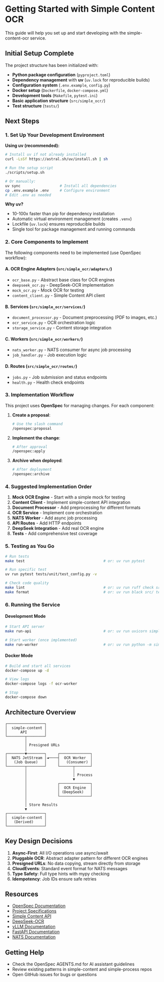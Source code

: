 # Getting Started with Simple Content OCR

This guide will help you set up and start developing with the simple-content-ocr service.

## Initial Setup Complete

The project structure has been initialized with:

- **Python package configuration** (`pyproject.toml`)
- **Dependency management** with **uv** (`uv.lock` for reproducible builds)
- **Configuration system** (`.env.example`, `config.py`)
- **Docker setup** (`Dockerfile`, `docker-compose.yml`)
- **Development tools** (`Makefile`, `pytest.ini`)
- **Basic application structure** (`src/simple_ocr/`)
- **Test structure** (`tests/`)

## Next Steps

### 1. Set Up Your Development Environment

**Using uv (recommended):**

```bash
# Install uv if not already installed
curl -LsSf https://astral.sh/uv/install.sh | sh

# Run the setup script
./scripts/setup.sh

# Or manually:
uv sync                  # Install all dependencies
cp .env.example .env     # Configure environment
# Edit .env as needed
```

**Why uv?**
- 10-100x faster than pip for dependency installation
- Automatic virtual environment management (creates `.venv`)
- Lockfile (`uv.lock`) ensures reproducible builds
- Single tool for package management and running commands

### 2. Core Components to Implement

The following components need to be implemented (use OpenSpec workflow):

#### A. OCR Engine Adapters (`src/simple_ocr/adapters/`)
- `ocr_base.py` - Abstract base class for OCR engines
- `deepseek_ocr.py` - DeepSeek-OCR implementation
- `mock_ocr.py` - Mock OCR for testing
- `content_client.py` - Simple Content API client

#### B. Services (`src/simple_ocr/services/`)
- `document_processor.py` - Document preprocessing (PDF to images, etc.)
- `ocr_service.py` - OCR orchestration logic
- `storage_service.py` - Content storage integration

#### C. Workers (`src/simple_ocr/workers/`)
- `nats_worker.py` - NATS consumer for async job processing
- `job_handler.py` - Job execution logic

#### D. Routes (`src/simple_ocr/routes/`)
- `jobs.py` - Job submission and status endpoints
- `health.py` - Health check endpoints

### 3. Implementation Workflow

This project uses **OpenSpec** for managing changes. For each component:

1. **Create a proposal**:
   ```bash
   # Use the slash command
   /openspec:proposal
   ```

2. **Implement the change**:
   ```bash
   # After approval
   /openspec:apply
   ```

3. **Archive when deployed**:
   ```bash
   # After deployment
   /openspec:archive
   ```

### 4. Suggested Implementation Order

1. **Mock OCR Engine** - Start with a simple mock for testing
2. **Content Client** - Implement simple-content API integration
3. **Document Processor** - Add preprocessing for different formats
4. **OCR Service** - Implement core orchestration
5. **NATS Worker** - Add async job processing
6. **API Routes** - Add HTTP endpoints
7. **DeepSeek Integration** - Add real OCR engine
8. **Tests** - Add comprehensive test coverage

### 5. Testing as You Go

```bash
# Run tests
make test                                    # or: uv run pytest

# Run specific test
uv run pytest tests/unit/test_config.py -v

# Check code quality
make lint                                    # or: uv run ruff check src/ tests/
make format                                  # or: uv run black src/ tests/
```

### 6. Running the Service

#### Development Mode

```bash
# Start API server
make run-api                                 # or: uv run uvicorn simple_ocr.main:app --reload

# Start worker (once implemented)
make run-worker                              # or: uv run python -m simple_ocr.workers.nats_worker
```

#### Docker Mode

```bash
# Build and start all services
docker-compose up -d

# View logs
docker-compose logs -f ocr-worker

# Stop
docker-compose down
```

## Architecture Overview

```
┌─────────────────┐
│  simple-content │
│      API        │
└────────┬────────┘
         │
         │ Presigned URLs
         │
┌────────▼────────┐     ┌──────────────┐
│  NATS JetStream │◄────┤  OCR Worker  │
│   (Job Queue)   │     │   (Consumer) │
└────────┬────────┘     └──────┬───────┘
         │                     │
         │                     │ Process
         │                     ▼
         │              ┌──────────────┐
         │              │  OCR Engine  │
         │              │ (DeepSeek)   │
         │              └──────────────┘
         │
         │ Store Results
         ▼
┌─────────────────┐
│  simple-content │
│   (Derived)     │
└─────────────────┘
```

## Key Design Decisions

1. **Async-First**: All I/O operations use async/await
2. **Pluggable OCR**: Abstract adapter pattern for different OCR engines
3. **Presigned URLs**: No data copying, stream directly from storage
4. **CloudEvents**: Standard event format for NATS messages
5. **Type Safety**: Full type hints with mypy checking
6. **Idempotency**: Job IDs ensure safe retries

## Resources

- [OpenSpec Documentation](../openspec/AGENTS.md)
- [Project Specifications](../openspec/project.md)
- [Simple Content API](https://github.com/tendant/simple-content)
- [DeepSeek-OCR](https://github.com/deepseek-ai/DeepSeek-OCR)
- [vLLM Documentation](https://docs.vllm.ai/)
- [FastAPI Documentation](https://fastapi.tiangolo.com/)
- [NATS Documentation](https://docs.nats.io/)

## Getting Help

- Check the OpenSpec AGENTS.md for AI assistant guidelines
- Review existing patterns in simple-content and simple-process repos
- Open GitHub issues for bugs or questions

